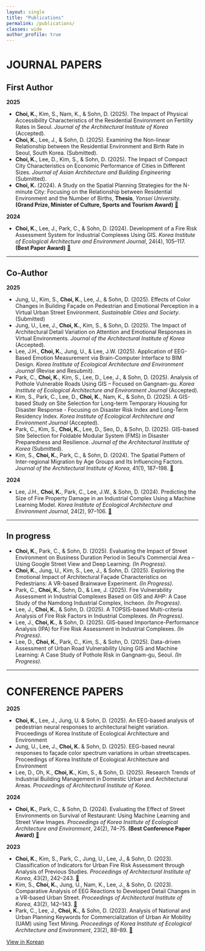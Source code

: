 ```yaml
---
layout: single
title: "Publications"
permalink: /publications/
classes: wide
author_profile: true
---
```



#  JOURNAL PAPERS  


##  First Author  

**2025**  
- **Choi, K.**, Kim, S., Nam, K., & Sohn, D. (2025). The Impact of Physical Accessibility Characteristics of the Residential Environment on Fertility Rates in Seoul. *Journal of the Architectural Institute of Korea* (Accepted).
- **Choi, K.**, Lee, J., & Sohn, D. (2025). Examining the Non-linear Relationship between the Residential Environment and Birth Rate in Seoul, South Korea. (Submitted).
- **Choi, K.**, Lee, D., Kim, S., & Sohn, D. (2025). The Impact of Compact City Characteristics on Economic Performance of Cities in Different Sizes. *Journal of Asian Architecture and Building Engineering* (Submitted).
- **Choi, K.** (2024). A Study on the Spatial Planning Strategies for the N-minute City: Focusing on the Relationship between Residential Environment and the Number of Births, **Thesis**, *Yonsei University*. **(Grand Prize, Minister of Culture, Sports and Tourism Award)** [🔗](https://www.riss.kr/search/detail/DetailView.do?p_mat_type=be54d9b8bc7cdb09&control_no=6457ea5107e14a87ffe0bdc3ef48d419)

**2024**  
- **Choi, K.**, Lee, J., Park, C., & Sohn, D. (2024). Development of a Fire Risk Assessment System for Industrial Complexes Using GIS. *Korea Institute of Ecological Architecture and Environment Journal*, 24(4), 105–117. **(Best Paper Award)** [🔗](https://www.dbpia.co.kr/Journal/articleDetail?nodeId=NODE11914398)  

---

##  Co-Author  

**2025**  
- Jung, U., Kim, S., **Choi, K.**, Lee, J., & Sohn, D. (2025). Effects of Color Changes in Building Façade on Pedestrian and Emotional Perception in a Virtual Urban Street Environment. *Sustainable Cities and Society*. (Submitted)
- Jung, U., Lee, J., **Choi, K.**, Kim, S., & Sohn, D. (2025). The Impact of Architectural Detail Variation on Attention and Emotional Responses in Virtual Environments. *Journal of the Architectural Institute of Korea* (Accepted).
- Lee, J.H., **Choi, K.**, Jung, U., & Lee, J.W. (2025). Application of EEG-Based Emotion Measurement via Brain-Computer Interface to BIM Design. *Korea Institute of Ecological Architecture and Environment Journal* (Revise and Resubmit).
- Park, C., **Choi, K.**, Kim, S., Lee, D., Lee, J., & Sohn, D. (2025). Analysis of Pothole Vulnerable Roads Using GIS – Focused on Gangnam-gu. *Korea Institute of Ecological Architecture and Environment Journal* (Accepted).
- Kim, S., Park, C., Lee, D., **Choi, K.**, Nam, K., & Sohn, D. (2025). A GIS-based Study on Site Selection for Long-term Temporary Housing for Disaster Response - Focusing on Disaster Risk Index and Long-Term Residency Index. *Korea Institute of Ecological Architecture and Environment Journal* (Accepted).
- Park, C., Kim, S., **Choi, K.**, Lee, D., Seo, D., & Sohn, D. (2025). GIS-based Site Selection for Foldable Modular System (FMS) in Disaster Preparedness and Resilience. *Journal of the Architectural Institute of Korea* (Submitted).
- Kim, S., **Choi, K.**, Park, C., & Sohn, D. (2024). The Spatial Pattern of Inter-regional Migration by Age Groups and Its Influencing Factors. *Journal of the Architectural Institute of Korea*, 41(1), 187–198. [🔗](https://www.dbpia.co.kr/Journal/articleDetail?nodeId=NODE12036081)  

**2024** 
- Lee, J.H., **Choi, K.**, Park, C., Lee, J.W., & Sohn, D. (2024). Predicting the Size of Fire Property Damage in an Industrial Complex Using a Machine Learning Model. *Korea Institute of Ecological Architecture and Environment Journal*, 24(2), 97–106. [🔗](https://www.dbpia.co.kr/Journal/articleDetail?nodeId=NODE11757093)  

---

##  In progress  

- **Choi, K.**, Park, C., & Sohn, D. (2025). Evaluating the Impact of Street Environment on Business Duration Period in Seoul’s Commercial Area – Using Google Street View and Deep Learning. *(In Progress)*.
- **Choi, K.**, Jung, U., Kim, S., Lee, J., & Sohn, D. (2025). Exploring the Emotional Impact of Architectural Façade Characteristics on Pedestrians: A VR-based Brainwave Experiment. *(In Progress)*.
- Park, C., **Choi, K.**, Sohn, D., & Lee, J. (2025). Fire Vulnerability Assessment in Industrial Complexes Based on GIS and AHP: A Case Study of the Namdong Industrial Complex, Incheon. *(In Progress)*.
- Lee, J., **Choi, K.**, & Sohn, D. (2025). A TOPSIS-based Multi-criteria Analysis of Fire Risk Factors in Industrial Complexes. *(In Progress)*.
- Lee, J., **Choi, K.**, & Sohn, D. (2025). GIS-based Importance-Performance Analysis (IPA) for Fire Risk Assessment in Industrial Complexes. *(In Progress)*.
- Lee, D., **Choi, K.**, Park, C., Kim, S., & Sohn, D. (2025). Data-driven Assessment of Urban Road Vulnerability Using GIS and Machine Learning: A Case Study of Pothole Risk in Gangnam-gu, Seoul. *(In Progress)*.  

---

#  CONFERENCE PAPERS  


**2025**  
- **Choi, K.**, Lee, J., Jung, U. & Sohn, D. (2025). An EEG-based analysis of pedestrian neural responses to architectural height variation. Proceedings of Korea Institute of Ecological Architecture and Environment
- Jung, U., Lee, J., **Choi, K.** & Sohn, D. (2025). EEG-based neural responses to façade color spectrum variations in urban streetscapes. Proceedings of Korea Institute of Ecological Architecture and Environment
- Lee, D., Oh, K., **Choi, K.**, Kim, S., & Sohn, D. (2025). Research Trends of Industrial Building Management in Domestic Urban and Architectural Areas. *Proceedings of Architectural Institute of Korea*.  

**2024**  
- **Choi, K.**, Park, C., & Sohn, D. (2024). Evaluating the Effect of Street Environments on Survival of Restaurant: Using Machine Learning and Street View Images. *Proceedings of Korea Institute of Ecological Architecture and Environment*, 24(2), 74–75. **(Best Conference Paper Award)** [🔗](https://www.dbpia.co.kr/journal/articleDetail?nodeId=NODE12000480)
  
**2023**  
- **Choi, K.**, Kim, S., Park, C., Jung, U., Lee, J., & Sohn, D. (2023). Classification of Indicators for Urban Fire Risk Assessment through Analysis of Previous Studies. *Proceedings of Architectural Institute of Korea*, 43(2), 242–243. [🔗](https://www.dbpia.co.kr/journal/articleDetail?nodeId=NODE11705739)
- Kim, S., **Choi, K.**, Jung, U., Nam, K., Lee, J., & Sohn, D. (2023). Comparative Analysis of EEG Reactions to Developed Detail Changes in a VR-based Urban Street. *Proceedings of Architectural Institute of Korea*, 43(2), 142–143. [🔗](https://www.dbpia.co.kr/journal/articleDetail?nodeId=NODE11705709)
- Park, C., Lee, J., **Choi, K.**, & Sohn, D. (2023). Analysis of National and Urban Planning Keywords for Commercialization of Urban Air Mobility (UAM) using Text Mining. *Proceedings of Korea Institute of Ecological Architecture and Environment*, 23(2), 88–89. [🔗](https://www.dbpia.co.kr/journal/articleDetail?nodeId=NODE11654062)  


[View in Korean](/ko/kopublications/) 
